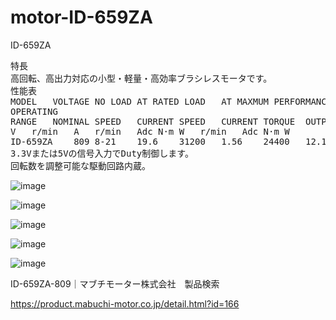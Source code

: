 # motor-ID-659ZA
ID-659ZA

<pre>
特長
高回転、高出力対応の小型・軽量・高効率ブラシレスモータです。
性能表
MODEL	VOLTAGE	NO LOAD	AT RATED LOAD	AT MAXMUM PERFORMANCE
OPERATING
RANGE	NOMINAL	SPEED	CURRENT	SPEED	CURRENT	TORQUE	OUTPUT	SPEED	CURRENT	TORQUE	OUTPUT
V	r/min	A	r/min	Adc	N·m	W	r/min	Adc	N·m	W
ID-659ZA	809	8-21	19.6	31200	1.56	24400	12.1	0.075	192	25000	11.2	0.068	178
3.3Vまたは5Vの信号入力でDuty制御します。
回転数を調整可能な駆動回路内蔵。
</pre>

![image](https://github.com/user-attachments/assets/0dafa7f7-bb79-4b76-b988-63f24dc3d16b)

![image](https://github.com/user-attachments/assets/18677b0b-e7cc-485e-923f-a463fb71ef52)

![image](https://github.com/user-attachments/assets/a8d63c4b-03bf-4519-9662-13e9df6dd383)

![image](https://github.com/user-attachments/assets/d085c2b0-8111-4554-9473-17e4f10198b4)

![image](https://github.com/user-attachments/assets/721ae6bb-09e7-4834-af67-94f3717a6e00)


ID-659ZA-809｜マブチモーター株式会社　製品検索

https://product.mabuchi-motor.co.jp/detail.html?id=166
